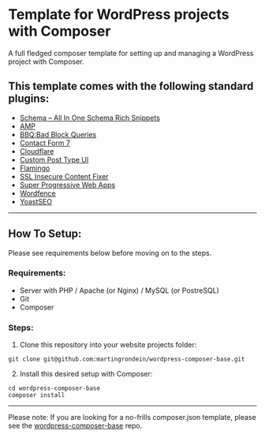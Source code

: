 # Template for WordPress projects with Composer

A full fledged composer template for setting up and managing a WordPress project with Composer. 

This template comes with the following standard plugins:
---
- [Schema – All In One Schema Rich Snippets](https://wordpress.org/plugins/all-in-one-schemaorg-rich-snippets/)
- [AMP](https://wordpress.org/plugins/amp/)
- [BBQ:Bad Block Queries](https://wordpress.org/plugins/block-bad-queries/)
- [Contact Form 7](https://wordpress.org/plugins/contact-form-7/)
- [Cloudflare](https://wordpress.org/plugins/cloudflare/)
- [Custom Post Type UI](https://wordpress.org/plugins/custom-post-type-ui/)
- [Flamingo](https://wordpress.org/plugins/flamingo/)
- [SSL Insecure Content Fixer](https://wordpress.org/plugins/ssl-insecure-content-fixer/)
- [Super Progressive Web Apps](https://wordpress.org/plugins/super-progressive-web-apps/)
- [Wordfence](https://wordpress.org/plugins/wordfence/)
- [YoastSEO](https://wordpress.org/plugins/wordpress-seo/)

---

## How To Setup:

Please see requirements below before moving on to the steps.

### Requirements:
- Server with PHP / Apache (or Nginx) / MySQL (or PostreSQL)
- Git
- Composer

### Steps:

1. Clone this repository into your website projects folder:

```
git clone git@github.com:martingrondein/wordpress-composer-base.git
```

2. Install this desired setup with Composer:

```
cd wordpress-composer-base
composer install
```
--- 
Please note: If you are looking for a no-frills composer.json template, please see the [wordpress-composer-base](https://github.com/martingrondein/wordpress-composer-base) repo.
